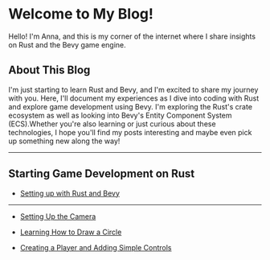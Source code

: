 # Welcome to My Blog!

Hello! I'm Anna, and this is my corner of the internet where I share insights on Rust and the Bevy game engine.

## About This Blog
I'm just starting to learn Rust and Bevy, and I'm excited to share my journey with you. Here, I'll document my experiences as I dive into coding with Rust and explore game development using Bevy. I'm exploring the Rust's crate ecosystem as well as looking into Bevy's Entity Component System (ECS).Whether you're also learning or just curious about these technologies, I hope you'll find my posts interesting and maybe even pick up something new along the way! 

---

## Starting Game Development on Rust

- [Setting up with Rust and Bevy](./Archive/2024/December/Dec%20-%202024%20-%20GettingStarted.md)

--- 

- [Setting Up the Camera](./Archive/2024/December/Dec%20-%202024%20-%20SettingUpTheCamera.md)

- [Learning How to Draw a Circle](./Archive/2024/December/Dec%20-%202024%20-%20TryingToDrawSomething.md)

- [Creating a Player and Adding Simple Controls](./Archive/2024/December/Dec%20-%202024%20-%20PlayerControls.md)




